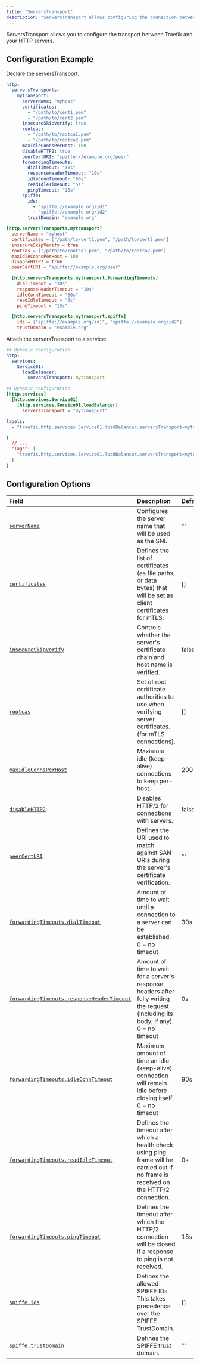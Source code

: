 ```yaml
---
title: "ServersTransport"
description: "ServersTransport allows configuring the connection between Traefik and the HTTP servers."
---
```


ServersTransport allows you to configure the transport between Traefik and your HTTP servers.

## Configuration Example

Declare the serversTransport:

```yaml tab="Structured (YAML)"
http:
  serversTransports:
    mytransport:
      serverName: "myhost"
      certificates:
        - "/path/to/cert1.pem"
        - "/path/to/cert2.pem"
      insecureSkipVerify: true
      rootcas:
        - "/path/to/rootca1.pem"
        - "/path/to/rootca2.pem"
      maxIdleConnsPerHost: 100
      disableHTTP2: true
      peerCertURI: "spiffe://example.org/peer"
      forwardingTimeouts:
        dialTimeout: "30s"
        responseHeaderTimeout: "10s"
        idleConnTimeout: "60s"
        readIdleTimeout: "5s"
        pingTimeout: "15s"
      spiffe:
        ids:
          - "spiffe://example.org/id1"
          - "spiffe://example.org/id2"
        trustDomain: "example.org"
```

```toml tab="Structured (TOML)"
[http.serversTransports.mytransport]
  serverName = "myhost"
  certificates = ["/path/to/cert1.pem", "/path/to/cert2.pem"]
  insecureSkipVerify = true
  rootcas = ["/path/to/rootca1.pem", "/path/to/rootca2.pem"]
  maxIdleConnsPerHost = 100
  disableHTTP2 = true
  peerCertURI = "spiffe://example.org/peer"

  [http.serversTransports.mytransport.forwardingTimeouts]
    dialTimeout = "30s"
    responseHeaderTimeout = "10s"
    idleConnTimeout = "60s"
    readIdleTimeout = "5s"
    pingTimeout = "15s"

  [http.serversTransports.mytransport.spiffe]
    ids = ["spiffe://example.org/id1", "spiffe://example.org/id2"]
    trustDomain = "example.org"
``` 

Attach the serversTransport to a service:

```yaml tab="Structured (YAML)"
## Dynamic configuration
http:
  services:
    Service01:
      loadBalancer:
        serversTransport: mytransport
```

```toml tab="Structured(TOML)"
## Dynamic configuration
[http.services]
  [http.services.Service01]
    [http.services.Service01.loadBalancer]
      serversTransport = "mytransport"
```

```yaml tab="Labels"
labels:
  - "traefik.http.services.Service01.loadBalancer.serversTransport=mytransport"
```

```json tab="Tags"
{
  // ...
  "Tags": [
    "traefik.http.services.Service01.loadBalancer.serversTransport=mytransport"
  ]
}
```

## Configuration Options

| Field | Description                                               | Default              | Required |
|:------|:----------------------------------------------------------|:---------------------|:---------|
| <a id="opt-serverName" href="#opt-serverName" title="#opt-serverName">`serverName`</a> | Configures the server name that will be used as the SNI. | "" | No |
| <a id="opt-certificates" href="#opt-certificates" title="#opt-certificates">`certificates`</a> | Defines the list of certificates (as file paths, or data bytes) that will be set as client certificates for mTLS. | [] | No |
| <a id="opt-insecureSkipVerify" href="#opt-insecureSkipVerify" title="#opt-insecureSkipVerify">`insecureSkipVerify`</a> | Controls whether the server's certificate chain and host name is verified. | false  | No |
| <a id="opt-rootcas" href="#opt-rootcas" title="#opt-rootcas">`rootcas`</a> | Set of root certificate authorities to use when verifying server certificates. (for mTLS connections). | [] | No |
| <a id="opt-maxIdleConnsPerHost" href="#opt-maxIdleConnsPerHost" title="#opt-maxIdleConnsPerHost">`maxIdleConnsPerHost`</a> | Maximum idle (keep-alive) connections to keep per-host. | 200 | No |
| <a id="opt-disableHTTP2" href="#opt-disableHTTP2" title="#opt-disableHTTP2">`disableHTTP2`</a> | Disables HTTP/2 for connections with servers. | false | No |
| <a id="opt-peerCertURI" href="#opt-peerCertURI" title="#opt-peerCertURI">`peerCertURI`</a> | Defines the URI used to match against SAN URIs during the server's certificate verification. | "" | No |
| <a id="opt-forwardingTimeouts-dialTimeout" href="#opt-forwardingTimeouts-dialTimeout" title="#opt-forwardingTimeouts-dialTimeout">`forwardingTimeouts.dialTimeout`</a> | Amount of time to wait until a connection to a server can be established.<br />0 = no timeout | 30s  | No |
| <a id="opt-forwardingTimeouts-responseHeaderTimeout" href="#opt-forwardingTimeouts-responseHeaderTimeout" title="#opt-forwardingTimeouts-responseHeaderTimeout">`forwardingTimeouts.responseHeaderTimeout`</a> | Amount of time to wait for a server's response headers after fully writing the request (including its body, if any).<br />0 = no timeout | 0s  | No |
| <a id="opt-forwardingTimeouts-idleConnTimeout" href="#opt-forwardingTimeouts-idleConnTimeout" title="#opt-forwardingTimeouts-idleConnTimeout">`forwardingTimeouts.idleConnTimeout`</a> | Maximum amount of time an idle (keep-alive) connection will remain idle before closing itself.<br />0 = no timeout | 90s  | No |
| <a id="opt-forwardingTimeouts-readIdleTimeout" href="#opt-forwardingTimeouts-readIdleTimeout" title="#opt-forwardingTimeouts-readIdleTimeout">`forwardingTimeouts.readIdleTimeout`</a> | Defines the timeout after which a health check using ping frame will be carried out if no frame is received on the HTTP/2 connection.  | 0s  | No |
| <a id="opt-forwardingTimeouts-pingTimeout" href="#opt-forwardingTimeouts-pingTimeout" title="#opt-forwardingTimeouts-pingTimeout">`forwardingTimeouts.pingTimeout`</a> | Defines the timeout after which the HTTP/2 connection will be closed if a response to ping is not received. | 15s  | No |
| <a id="opt-spiffe-ids" href="#opt-spiffe-ids" title="#opt-spiffe-ids">`spiffe.ids`</a> | Defines the allowed SPIFFE IDs.<br />This takes precedence over the SPIFFE TrustDomain. | []  | No |
| <a id="opt-spiffe-trustDomain" href="#opt-spiffe-trustDomain" title="#opt-spiffe-trustDomain">`spiffe.trustDomain`</a> | Defines the SPIFFE trust domain. | ""  | No |
